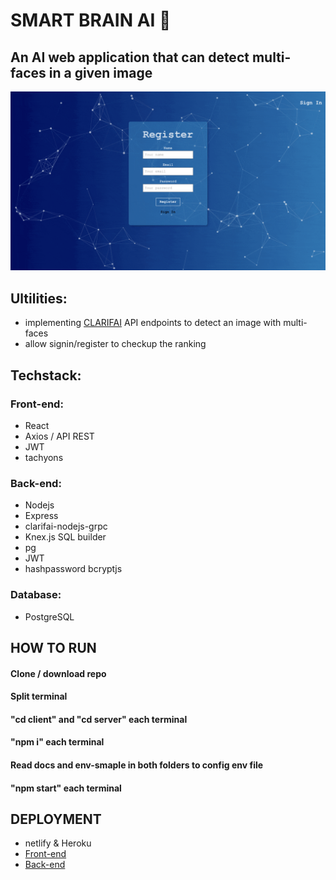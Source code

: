# SMART BRAIN AI 🤖

## An AI web application that can detect multi-faces in a given image

![](https://github.com/Liam1809/smartbrain-ai/blob/master/Assets/animated.gif)

## Ultilities:

- implementing [CLARIFAI](https://docs.clarifai.com) API endpoints to detect an image with multi-faces
- allow signin/register to checkup the ranking

## Techstack:

### Front-end:

- React
- Axios / API REST
- JWT
- tachyons

### Back-end:

- Nodejs
- Express
- clarifai-nodejs-grpc
- Knex.js SQL builder
- pg
- JWT
- hashpassword bcryptjs

### Database:

- PostgreSQL

## HOW TO RUN

#### Clone / download repo

#### Split terminal

#### "cd client" and "cd server" each terminal

#### "npm i" each terminal

#### Read docs and env-smaple in both folders to config env file

#### "npm start" each terminal

## DEPLOYMENT

- netlify & Heroku
- [Front-end](https://liam1809.github.io/smartbrain-ai)
- [Back-end](https://liam-smartbrain-ai.herokuapp.com)
